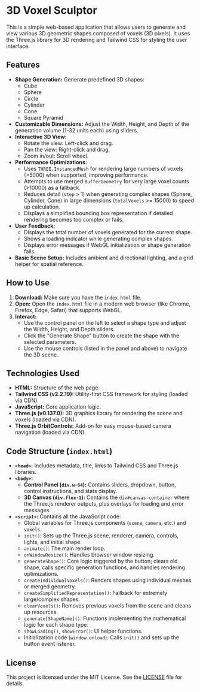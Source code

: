 # 3D Voxel Sculptor

This is a simple web-based application that allows users to generate and view various 3D geometric shapes composed of voxels (3D pixels). It uses the Three.js library for 3D rendering and Tailwind CSS for styling the user interface.

## Features

* **Shape Generation:** Generate predefined 3D shapes:
    * Cube
    * Sphere
    * Circle 
    * Cylinder
    * Cone
    * Square Pyramid
* **Customizable Dimensions:** Adjust the Width, Height, and Depth of the generation volume (1-32 units each) using sliders.
* **Interactive 3D View:**
    * Rotate the view: Left-click and drag.
    * Pan the view: Right-click and drag.
    * Zoom in/out: Scroll wheel.
* **Performance Optimizations:**
    * Uses `THREE.InstancedMesh` for rendering large numbers of voxels (>5000) when supported, improving performance.
    * Attempts to use merged `BufferGeometry` for very large voxel counts (>10000) as a fallback.
    * Reduces detail (`step` > 1) when generating complex shapes (Sphere, Cylinder, Cone) in large dimensions (`totalVoxels` >= 15000) to speed up calculation.
    * Displays a simplified bounding box representation if detailed rendering becomes too complex or fails.
* **User Feedback:**
    * Displays the total number of voxels generated for the current shape.
    * Shows a loading indicator while generating complex shapes.
    * Displays error messages if WebGL initialization or shape generation fails.
* **Basic Scene Setup:** Includes ambient and directional lighting, and a grid helper for spatial reference.

## How to Use

1.  **Download:** Make sure you have the `index.html` file.
2.  **Open:** Open the `index.html` file in a modern web browser (like Chrome, Firefox, Edge, Safari) that supports WebGL.
3.  **Interact:**
    * Use the control panel on the left to select a shape type and adjust the Width, Height, and Depth sliders.
    * Click the "Generate Shape" button to create the shape with the selected parameters.
    * Use the mouse controls (listed in the panel and above) to navigate the 3D scene.

## Technologies Used

* **HTML:** Structure of the web page.
* **Tailwind CSS (v2.2.19):** Utility-first CSS framework for styling (loaded via CDN).
* **JavaScript:** Core application logic.
* **Three.js (v0.137.0):** 3D graphics library for rendering the scene and voxels (loaded via CDN).
* **Three.js OrbitControls:** Add-on for easy mouse-based camera navigation (loaded via CDN).

## Code Structure (`index.html`)

* **`<head>`:** Includes metadata, title, links to Tailwind CSS and Three.js libraries.
* **`<body>`:**
    * **Control Panel (`div.w-64`):** Contains sliders, dropdown, button, control instructions, and stats display.
    * **3D Canvas (`div.flex-1`):** Contains the `div#canvas-container` where the Three.js renderer outputs, plus overlays for loading and error messages.
* **`<script>`:** Contains all the JavaScript code:
    * Global variables for Three.js components (`scene`, `camera`, etc.) and `voxels`.
    * `init()`: Sets up the Three.js scene, renderer, camera, controls, lights, and initial shape.
    * `animate()`: The main render loop.
    * `onWindowResize()`: Handles browser window resizing.
    * `generateShape()`: Core logic triggered by the button; clears old shape, calls specific generation functions, and handles rendering optimizations.
    * `createIndividualVoxels()`: Renders shapes using individual meshes or merged geometry.
    * `createSimplifiedRepresentation()`: Fallback for extremely large/complex shapes.
    * `clearVoxels()`: Removes previous voxels from the scene and cleans up resources.
    * `generate[ShapeName]()`: Functions implementing the mathematical logic for each shape type.
    * `showLoading()`, `showError()`: UI helper functions.
    * Initialization code (`window.onload`): Calls `init()` and sets up the button event listener.
 
## License

This project is licensed under the MIT License. See the [LICENSE](LICENSE) file for details.
